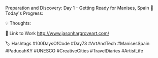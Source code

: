 Preparation and Discovery: Day 1 - Getting Ready for Manises, Spain
🎨 Today's Progress:

💡 Thoughts:

🔗 Link to Work
http://www.jasonhargroveart.com/

🏷️ Hashtags
#100DaysOfCode
#Day73
#ArtAndTech
#ManisesSpain
#PaducahKY
#UNESCO #CreativeCities
#TravelDiaries
#ArtistLife
